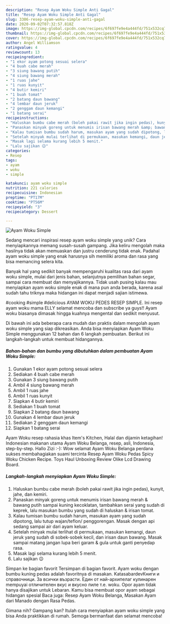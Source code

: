 ```yaml
---
description: "Resep Ayam Woku Simple Anti Gagal"
title: "Resep Ayam Woku Simple Anti Gagal"
slug: 3306-resep-ayam-woku-simple-anti-gagal
date: 2020-09-02T07:32:57.818Z
image: https://img-global.cpcdn.com/recipes/6f697fe9e4a444fd/751x532cq70/ayam-woku-simple-foto-resep-utama.jpg
thumbnail: https://img-global.cpcdn.com/recipes/6f697fe9e4a444fd/751x532cq70/ayam-woku-simple-foto-resep-utama.jpg
cover: https://img-global.cpcdn.com/recipes/6f697fe9e4a444fd/751x532cq70/ayam-woku-simple-foto-resep-utama.jpg
author: Angel Williamson
ratingvalue: 4
reviewcount: 13
recipeingredient:
- "1 ekor ayam potong sesuai selera"
- "4 buah cabe merah"
- "3 siung bawang putih"
- "4 siung bawang merah"
- "1 ruas jahe"
- "1 ruas kunyit"
- "4 butir kemiri"
- "1 buah tomat"
- "2 batang daun bawang"
- "4 lembar daun jeruk"
- "2 genggam daun kemangi"
- "1 batang serai"
recipeinstructions:
- "Haluskan bumbu cabe merah (boleh pakai rawit jika ingin pedas), kunyit, jahe, dan kemiri."
- "Panaskan minyak goreng untuk menumis irisan bawang merah &amp; bawang putih sampai kuning kecoklatan, tambahkan serai yang sudah di keprek, lalu masukan bumbu yang sudah di haluskan &amp; irisan tomat."
- "Kalau tumisan bumbu sudah harum, masukan ayam yang sudah dipotong, lalu tutup wajan/teflon/ penggorengan. Masak dengan api sedang sampai air dari ayam keluar."
- "Setelah minyak mulai terlihat di permukaan, masukan kemangi, daun jeruk yang sudah di sobek-sobek kecil, dan irisan daun bawang. Masak sampai matang jangan lupa beri garam &amp; gula untuk ganti penyedap rasa."
- "Masak lagi selama kurang lebih 5 menit."
- "Lalu sajikan 😉"
categories:
- Resep
tags:
- ayam
- woku
- simple

katakunci: ayam woku simple 
nutrition: 221 calories
recipecuisine: Indonesian
preptime: "PT17M"
cooktime: "PT56M"
recipeyield: "3"
recipecategory: Dessert

---
```



![Ayam Woku Simple](https://img-global.cpcdn.com/recipes/6f697fe9e4a444fd/751x532cq70/ayam-woku-simple-foto-resep-utama.jpg)

Sedang mencari inspirasi resep ayam woku simple yang unik? Cara menyiapkannya memang susah-susah gampang. Jika keliru mengolah maka hasilnya tidak akan memuaskan dan justru cenderung tidak enak. Padahal ayam woku simple yang enak harusnya sih memiliki aroma dan rasa yang bisa memancing selera kita.

Banyak hal yang sedikit banyak mempengaruhi kualitas rasa dari ayam woku simple, mulai dari jenis bahan, selanjutnya pemilihan bahan segar, sampai cara membuat dan menyajikannya. Tidak usah pusing kalau mau menyiapkan ayam woku simple enak di mana pun anda berada, karena asal sudah tahu triknya maka hidangan ini dapat menjadi sajian istimewa.

#cooking #simple #delicious AYAM WOKU PEDES RESEP SIMPLE. Ini resep ayam woku mama ELLY selamat mencoba dan subscribe ya guys!! Ayam woku biasanya dimasak hingga kuahnya mengental dan sedikit menyusut.


Di bawah ini ada beberapa cara mudah dan praktis dalam mengolah ayam woku simple yang siap dikreasikan. Anda bisa menyiapkan Ayam Woku Simple menggunakan 12 bahan dan 6 langkah pembuatan. Berikut ini langkah-langkah untuk membuat hidangannya.

<!--inarticleads1-->

##### Bahan-bahan dan bumbu yang dibutuhkan dalam pembuatan Ayam Woku Simple:

1. Gunakan 1 ekor ayam potong sesuai selera
1. Sediakan 4 buah cabe merah
1. Gunakan 3 siung bawang putih
1. Ambil 4 siung bawang merah
1. Ambil 1 ruas jahe
1. Ambil 1 ruas kunyit
1. Siapkan 4 butir kemiri
1. Sediakan 1 buah tomat
1. Siapkan 2 batang daun bawang
1. Gunakan 4 lembar daun jeruk
1. Sediakan 2 genggam daun kemangi
1. Siapkan 1 batang serai


Ayam Woku resep rahasia khas Item&#39;s Kitchen, Halal dan dijamin ketagihan! Indonesian makanan utama Ayam Woku Belanga, resep, asli, Indonesia, step-by-step. Hallo Zizi :-): Wow selamat Ayam Woku Belanga perdana sukses membahagiakan suami tercinta  Resep Ayam Woku Pedas Spicy Woku Chicken Recipe. Toys Haul Unboxing Review Olike Lcd Drawing Board. 

<!--inarticleads2-->

##### Langkah-langkah menyiapkan Ayam Woku Simple:

1. Haluskan bumbu cabe merah (boleh pakai rawit jika ingin pedas), kunyit, jahe, dan kemiri.
1. Panaskan minyak goreng untuk menumis irisan bawang merah &amp; bawang putih sampai kuning kecoklatan, tambahkan serai yang sudah di keprek, lalu masukan bumbu yang sudah di haluskan &amp; irisan tomat.
1. Kalau tumisan bumbu sudah harum, masukan ayam yang sudah dipotong, lalu tutup wajan/teflon/ penggorengan. Masak dengan api sedang sampai air dari ayam keluar.
1. Setelah minyak mulai terlihat di permukaan, masukan kemangi, daun jeruk yang sudah di sobek-sobek kecil, dan irisan daun bawang. Masak sampai matang jangan lupa beri garam &amp; gula untuk ganti penyedap rasa.
1. Masak lagi selama kurang lebih 5 menit.
1. Lalu sajikan 😉


Simpan ke bagian favorit Tersimpan di bagian favorit. Ayam woku dengan bumbu kuning pedas adalah favoritnya di masakan. KatasabardevКниги и справочници. За всички възрасти. Един от най-архипелаг кулинарен mempuyai отличителен вкус и вкусно пиле т.е. woku. Opor ayam tidak hanya disajikan untuk Lebaran. Kamu bisa membuat opor ayam sebagai hidangan spesial Baca juga: Resep Ayam Woku Belanga, Masakan Ayam dari Manado dengan Rasa Pedas. 

Gimana nih? Gampang kan? Itulah cara menyiapkan ayam woku simple yang bisa Anda praktikkan di rumah. Semoga bermanfaat dan selamat mencoba!

